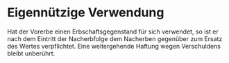 # Eigennützige Verwendung

Hat der Vorerbe einen Erbschaftsgegenstand für sich verwendet, so ist er nach dem Eintritt der Nacherbfolge dem Nacherben gegenüber zum Ersatz des Wertes verpflichtet. Eine weitergehende Haftung wegen Verschuldens bleibt unberührt.